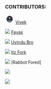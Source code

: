 ### CONTRIBUTORS:

<img src="https://github.com/TG-Bot-Devs/TG-Bot-Devs/blob/main/assets/Hacker-PNG-Image.png" width="30px"></h1> [Vivek](Vivek-TP)

<img src="https://avatars.githubusercontent.com/u/76828314?v=4" width="30px"></h2> [Fayas](FayasNoushad)

<img src="https://avatars.githubusercontent.com/u/79355885?v=4" width="30px"></h3> [Uvindu Bro](uvindubro)

<img src="https://avatars.githubusercontent.com/u/77770753?v=4" width="30px"></h4> [Itz Fork](itz-Fork)

<img src="https://avatars.githubusercontent.com/u/78695802?v=4" width="30px"></h5> [Rabbot Fored]

<img src="https://avatars.githubusercontent.com/u/82400484?s=200&v=4" width="30px"></h6>

<img src="https://avatars.githubusercontent.com/u/82491934?s=200&v=4" width="30px"></h7>
